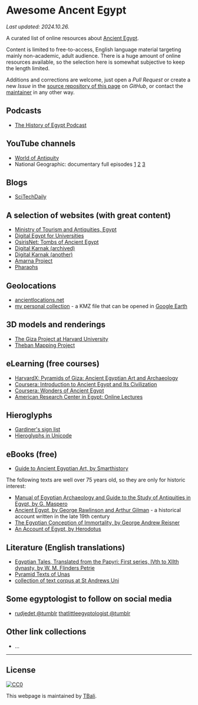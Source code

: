 # Awesome Ancent Egypt

_Last updated: 2024.10.26._

A curated list of online resources about [Ancient Egypt](https://en.wikipedia.org/wiki/Ancient_Egypt).

Content is limited to free-to-access, English language material targeting mainly non-academic, adult audience. There is a huge amount of online resources available, so the selection here is somewhat subjective to keep the length limited.

Additions and corrections are welcome, just open a _Pull Request_ or create a new _Issue_ in the [source repository of this page](https://tbali0524.github.io/awesome-ancient-egypt/) on _GitHub_, or contact the [maintainer](https://github.com/tbali0524) in any other way.

## Podcasts

* [The History of Egypt Podcast](https://www.egyptianhistorypodcast.com/)

## YouTube channels

* [World of Antiquity](https://www.youtube.com/@WorldofAntiquity)
* National Geographic: documentary full episodes [1](https://www.youtube.com/watch?v=8AgeNvHZ_ks&t=5s) [2](https://www.youtube.com/watch?v=9G69n11o3z8) [3](https://www.youtube.com/watch?v=89xTTczbv0E)

## Blogs

* [SciTechDaily](https://scitechdaily.com/tag/egyptology/)

## A selection of websites (with great content)

* [Ministry of Tourism and Antiquities, Egypt](https://egymonuments.gov.eg/)
* [Digital Egypt for Universities](https://www.ucl.ac.uk/museums-static/digitalegypt/)
* [OsirisNet: Tombs of Ancient Egypt](https://www.ucl.ac.uk/museums-static/digitalegypt/)
* [Digital Karnak (archived)](http://wayback.archive-it.org/7877/20160919152116/http://dlib.etc.ucla.edu/projects/Karnak/)
* [Digital Karnak (another)](https://digitalkarnak.ucsc.edu/)
* [Amarna Project](https://www.amarnaproject.com/)
* [Pharaohs](https://pharaoh.se/)

## Geolocations

* [ancientlocations.net](http://www.ancientlocations.net/)
* [my personal collection](https://www.aviationfanatic.com/tmp/okori_egyiptom.kmz) - a KMZ file that can be opened in [Google Earth](https://www.google.com/earth)

## 3D models and renderings

* [The Giza Project at Harvard University](http://giza.fas.harvard.edu/)
* [Theban Mapping Project](https://thebanmappingproject.com/)

## eLearning (free courses)

* [HarvardX: Pyramids of Giza: Ancient Egyptian Art and Archaeology](https://www.edx.org/learn/archaeology/harvard-university-pyramids-of-giza-ancient-egyptian-art-and-archaeology)
* [Coursera: Introduction to Ancient Egypt and Its Civilization](https://www.coursera.org/learn/introancientegypt)
* [Coursera: Wonders of Ancient Egypt](https://www.coursera.org/learn/wonders-ancient-egypt)
* [American Research Center in Egypt: Online Lectures](https://arce.org/online-lectures/)

## Hieroglyphs

* [Gardiner's sign list](https://en.wikipedia.org/wiki/Gardiner%27s_sign_list)
* [Hieroglyphs in Unicode](https://en.wikipedia.org/wiki/Egyptian_Hieroglyphs_(Unicode_block))

## eBooks (free)

* [Guide to Ancient Egyptian Art, by Smarthistory](https://smarthistory.org/smarthistory-guide-to-ancient-egyptian-art/)

The following texts are well over 75 years old, so they are only for historic interest:

* [Manual of Egyptian Archaeology and Guide to the Study of Antiquities in Egypt, by G. Maspero](https://www.gutenberg.org/ebooks/14400)
* [Ancient Egypt, by George Rawlinson and Arthur Gilman](https://www.gutenberg.org/ebooks/15663) - a historical account written in the late 19th century
* [The Egyptian Conception of Immortality, by George Andrew Reisner](https://www.gutenberg.org/ebooks/12255)
* [An Account of Egypt, by Herodotus](https://www.gutenberg.org/ebooks/2131)

## Literature (English translations)

* [Egyptian Tales, Translated from the Papyri: First series, IVth to XIIth dynasty, by W. M. Flinders Petrie](https://www.gutenberg.org/ebooks/7386)
* [Pyramid Texts of Unas](https://pyramidtextsonline.com/)
* [collection of text corpus at St Andrews Uni](https://mjn.host.cs.st-andrews.ac.uk/egyptian/texts/corpus/pdf/)

## Some egyptologist to follow on social media

* [rudjedet @tumblr](https://www.tumblr.com/rudjedet) [thatlittleegyptologist @tumblr](https://thatlittleegyptologist.tumblr.com/)

## Other link collections

* ...

---

## License

[![CC0](https://licensebuttons.net/p/zero/1.0/88x31.png)](https://creativecommons.org/publicdomain/zero/1.0/)

This webpage is maintained by [TBali](https://github.com/tbali0524).
